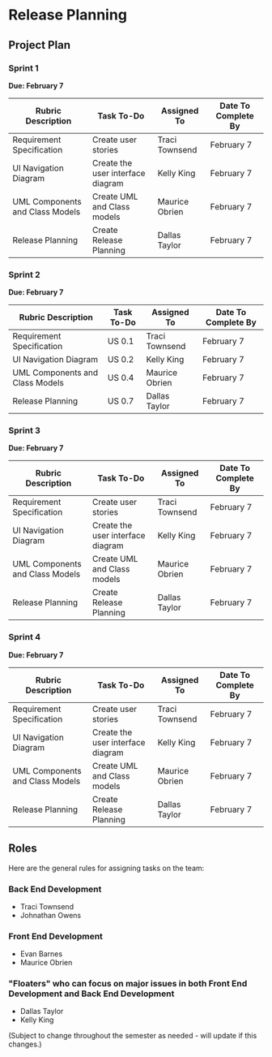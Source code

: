 # Release Planning

## Project Plan
### Sprint 1  
**Due: February 7**

| **Rubric Description** | **Task To-Do** | **Assigned To** | **Date To Complete By** |
| --- | --- | --- | --- | 
| Requirement Specification | Create user stories | Traci Townsend | February 7 |  
| UI Navigation Diagram | Create the user interface diagram | Kelly King | February 7 |
| UML Components and Class Models | Create UML and Class models | Maurice Obrien | February 7 |  
| Release Planning | Create Release Planning | Dallas Taylor | February 7 |

### Sprint 2  
**Due: February 7**

| **Rubric Description** | **Task To-Do** | **Assigned To** | **Date To Complete By** |
| --- | --- | --- | --- | 
| Requirement Specification | US 0.1 | Traci Townsend | February 7 |  
| UI Navigation Diagram | US 0.2 | Kelly King | February 7 |
| UML Components and Class Models | US 0.4 | Maurice Obrien | February 7 |  
| Release Planning | US 0.7 | Dallas Taylor | February 7 |

### Sprint 3  
**Due: February 7**

| **Rubric Description** | **Task To-Do** | **Assigned To** | **Date To Complete By** |
| --- | --- | --- | --- | 
| Requirement Specification | Create user stories | Traci Townsend | February 7 |  
| UI Navigation Diagram | Create the user interface diagram | Kelly King | February 7 |
| UML Components and Class Models | Create UML and Class models | Maurice Obrien | February 7 |  
| Release Planning | Create Release Planning | Dallas Taylor | February 7 |

### Sprint 4  
**Due: February 7**

| **Rubric Description** | **Task To-Do** | **Assigned To** | **Date To Complete By** |
| --- | --- | --- | --- | 
| Requirement Specification | Create user stories | Traci Townsend | February 7 |  
| UI Navigation Diagram | Create the user interface diagram | Kelly King | February 7 |
| UML Components and Class Models | Create UML and Class models | Maurice Obrien | February 7 |  
| Release Planning | Create Release Planning | Dallas Taylor | February 7 |

## Roles

Here are the general rules for assigning tasks on the team:

### Back End Development

* Traci Townsend 
* Johnathan Owens 

### Front End Development

* Evan Barnes 
* Maurice Obrien

### "Floaters" who can focus on major issues in both Front End Development and Back End Development

* Dallas Taylor 
* Kelly King 

(Subject to change throughout the semester as needed - will update if this changes.)
